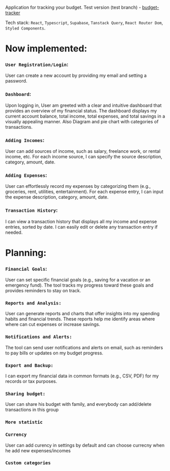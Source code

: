 Application for tracking your budget.
Test version (test branch) - [budget-tracker](https://budget-tracker-test.netlify.app/)

Tech stack: `React`, `Typescript`, `Supabase`, `Tanstack Query`, `React Router Dom`, `Styled Components`.

# Now implemented:

### `User Registration/Login`:
User can create a new account by providing my email and setting a password.

### `Dashboard`:
Upon logging in, User am greeted with a clear and intuitive dashboard that provides an overview of my financial status.
The dashboard displays my current account balance, total income, total expenses, and total savings in a visually appealing manner. Also Diagram and pie chart with categories of transactions.

### `Adding Incomes`:
User can add sources of income, such as salary, freelance work, or rental income, etc.
For each income source, I can specify the source description, category, amount, date.

### `Adding Expenses`:
User can effortlessly record my expenses by categorizing them (e.g., groceries, rent, utilities, entertainment).
For each expense entry, I can input the expense description, category, amount, date.

### `Transaction History`:
I can view a transaction history that displays all my income and expense entries, sorted by date.
I can easily edit or delete any transaction entry if needed.

# Planning:
### `Financial Goals`:
User can set specific financial goals (e.g., saving for a vacation or an emergency fund).
The tool tracks my progress toward these goals and provides reminders to stay on track.

### `Reports and Analysis:`
User can generate reports and charts that offer insights into my spending habits and financial trends.
These reports help me identify areas where where can cut expenses or increase savings.

### `Notifications and Alerts:`
The tool can send user notifications and alerts on email, such as reminders to pay bills or updates on my budget progress.

### `Export and Backup:`
I can export my financial data in common formats (e.g., CSV, PDF) for my records or tax purposes.

### `Sharing budget:`
User can share his budget with family, and everybody can add/delete transactions in this group

### `More statistic`

### `Currency`
User can add curency in settings by default and can choose currecny when he add new expenses/incomes

### `Custom categories`
